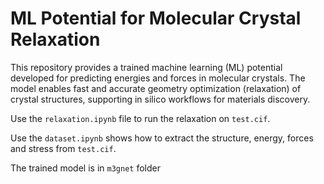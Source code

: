 # ML Potential for Molecular Crystal Relaxation

This repository provides a trained machine learning (ML) potential developed for predicting energies and forces in molecular crystals. The model enables fast and accurate geometry optimization (relaxation) of crystal structures, supporting in silico workflows for materials discovery.

Use the `relaxation.ipynb` file to run the relaxation on `test.cif`.

Use the `dataset.ipynb` shows how to extract the structure, energy, forces and stress from `test.cif`.

The trained model is in `m3gnet` folder

